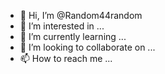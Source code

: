 - 👋 Hi, I’m @Random44random
- 👀 I’m interested in ...
- 🌱 I’m currently learning ...
- 💞️ I’m looking to collaborate on ...
- 📫 How to reach me ...

<!---
Random44random/Random44random is a ✨ special ✨ repository because its `README.md` (this file) appears on your GitHub profile.
You can click the Preview link to take a look at your changes.
--->

